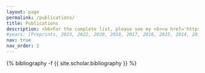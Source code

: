 ```yaml
---
layout: page
permalink: /publications/
title: Publications
description: <h6>For the complete list, please see my <b><a href='https://scholar.google.com/citations?user=p5OmQIwAAAAJ&hl=en&oi=ao'>Google Scholar Profile</a></b>.</h6>
#years: [Preprints, 2023, 2022, 2020, 2018, 2017, 2016, 2015, 2014, 2013, 2012, 2011, 2009, Thesis] #, 1967, 1956, 1950, 1935, 1905]
nav: true
nav_order: 2
---
```

<!-- _pages/publications.md -->
<div class="publications">

{% bibliography -f {{ site.scholar.bibliography }} %}

</div>

